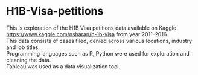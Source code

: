 # H1B-Visa-petitions
This is exploration of the H1B Visa petitions data available on Kaggle https://www.kaggle.com/nsharan/h-1b-visa from year 2011-2016.  
This data consists of cases filed, denied across various locations, industry and job titles.  
Programming languages such as R, Python were used for exploration and cleaning the data.  
Tableau was used as a data visualization tool.  
